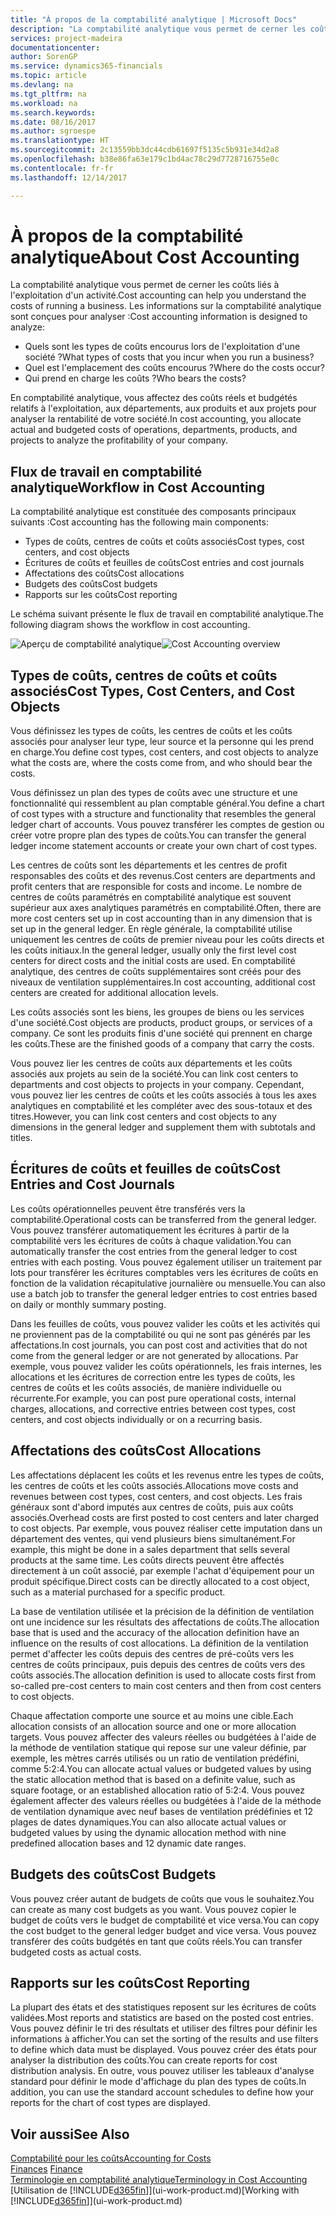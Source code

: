 ```yaml
---
title: "À propos de la comptabilité analytique | Microsoft Docs"
description: "La comptabilité analytique vous permet de cerner les coûts liés à l'exploitation d'un activié."
services: project-madeira
documentationcenter: 
author: SorenGP
ms.service: dynamics365-financials
ms.topic: article
ms.devlang: na
ms.tgt_pltfrm: na
ms.workload: na
ms.search.keywords: 
ms.date: 08/16/2017
ms.author: sgroespe
ms.translationtype: HT
ms.sourcegitcommit: 2c13559bb3dc44cdb61697f5135c5b931e34d2a8
ms.openlocfilehash: b38e86fa63e179c1bd4ac78c29d7728716755e0c
ms.contentlocale: fr-fr
ms.lasthandoff: 12/14/2017

---
```

# <a name="about-cost-accounting"></a><span data-ttu-id="c32af-103">À propos de la comptabilité analytique</span><span class="sxs-lookup"><span data-stu-id="c32af-103">About Cost Accounting</span></span>
<span data-ttu-id="c32af-104">La comptabilité analytique vous permet de cerner les coûts liés à l'exploitation d'un activité.</span><span class="sxs-lookup"><span data-stu-id="c32af-104">Cost accounting can help you understand the costs of running a business.</span></span> <span data-ttu-id="c32af-105">Les informations sur la comptabilité analytique sont conçues pour analyser :</span><span class="sxs-lookup"><span data-stu-id="c32af-105">Cost accounting information is designed to analyze:</span></span>  

-   <span data-ttu-id="c32af-106">Quels sont les types de coûts encourus lors de l'exploitation d'une société ?</span><span class="sxs-lookup"><span data-stu-id="c32af-106">What types of costs that you incur when you run a business?</span></span>  
-   <span data-ttu-id="c32af-107">Quel est l'emplacement des coûts encourus ?</span><span class="sxs-lookup"><span data-stu-id="c32af-107">Where do the costs occur?</span></span>  
-   <span data-ttu-id="c32af-108">Qui prend en charge les coûts ?</span><span class="sxs-lookup"><span data-stu-id="c32af-108">Who bears the costs?</span></span>  

<span data-ttu-id="c32af-109">En comptabilité analytique, vous affectez des coûts réels et budgétés relatifs à l'exploitation, aux départements, aux produits et aux projets pour analyser la rentabilité de votre société.</span><span class="sxs-lookup"><span data-stu-id="c32af-109">In cost accounting, you allocate actual and budgeted costs of operations, departments, products, and projects to analyze the profitability of your company.</span></span>  

## <a name="workflow-in-cost-accounting"></a><span data-ttu-id="c32af-110">Flux de travail en comptabilité analytique</span><span class="sxs-lookup"><span data-stu-id="c32af-110">Workflow in Cost Accounting</span></span>  
<span data-ttu-id="c32af-111">La comptabilité analytique est constituée des composants principaux suivants :</span><span class="sxs-lookup"><span data-stu-id="c32af-111">Cost accounting has the following main components:</span></span>  

-   <span data-ttu-id="c32af-112">Types de coûts, centres de coûts et coûts associés</span><span class="sxs-lookup"><span data-stu-id="c32af-112">Cost types, cost centers, and cost objects</span></span>  
-   <span data-ttu-id="c32af-113">Écritures de coûts et feuilles de coûts</span><span class="sxs-lookup"><span data-stu-id="c32af-113">Cost entries and cost journals</span></span>  
-   <span data-ttu-id="c32af-114">Affectations des coûts</span><span class="sxs-lookup"><span data-stu-id="c32af-114">Cost allocations</span></span>  
-   <span data-ttu-id="c32af-115">Budgets des coûts</span><span class="sxs-lookup"><span data-stu-id="c32af-115">Cost budgets</span></span>
-   <span data-ttu-id="c32af-116">Rapports sur les coûts</span><span class="sxs-lookup"><span data-stu-id="c32af-116">Cost reporting</span></span>  

<span data-ttu-id="c32af-117">Le schéma suivant présente le flux de travail en comptabilité analytique.</span><span class="sxs-lookup"><span data-stu-id="c32af-117">The following diagram shows the workflow in cost accounting.</span></span>  

<span data-ttu-id="c32af-118">![Aperçu de comptabilité analytique](media/costaccountingoverview.png "CostAccountingOverview")</span><span class="sxs-lookup"><span data-stu-id="c32af-118">![Cost Accounting overview](media/costaccountingoverview.png "CostAccountingOverview")</span></span>  

## <a name="cost-types-cost-centers-and-cost-objects"></a><span data-ttu-id="c32af-119">Types de coûts, centres de coûts et coûts associés</span><span class="sxs-lookup"><span data-stu-id="c32af-119">Cost Types, Cost Centers, and Cost Objects</span></span>  
<span data-ttu-id="c32af-120">Vous définissez les types de coûts, les centres de coûts et les coûts associés pour analyser leur type, leur source et la personne qui les prend en charge.</span><span class="sxs-lookup"><span data-stu-id="c32af-120">You define cost types, cost centers, and cost objects to analyze what the costs are, where the costs come from, and who should bear the costs.</span></span>  

<span data-ttu-id="c32af-121">Vous définissez un plan des types de coûts avec une structure et une fonctionnalité qui ressemblent au plan comptable général.</span><span class="sxs-lookup"><span data-stu-id="c32af-121">You define a chart of cost types with a structure and functionality that resembles the general ledger chart of accounts.</span></span> <span data-ttu-id="c32af-122">Vous pouvez transférer les comptes de gestion ou créer votre propre plan des types de coûts.</span><span class="sxs-lookup"><span data-stu-id="c32af-122">You can transfer the general ledger income statement accounts or create your own chart of cost types.</span></span>  

<span data-ttu-id="c32af-123">Les centres de coûts sont les départements et les centres de profit responsables des coûts et des revenus.</span><span class="sxs-lookup"><span data-stu-id="c32af-123">Cost centers are departments and profit centers that are responsible for costs and income.</span></span> <span data-ttu-id="c32af-124">Le nombre de centres de coûts paramétrés en comptabilité analytique est souvent supérieur aux axes analytiques paramétrés en comptabilité.</span><span class="sxs-lookup"><span data-stu-id="c32af-124">Often, there are more cost centers set up in cost accounting than in any dimension that is set up in the general ledger.</span></span> <span data-ttu-id="c32af-125">En règle générale, la comptabilité utilise uniquement les centres de coûts de premier niveau pour les coûts directs et les coûts initiaux.</span><span class="sxs-lookup"><span data-stu-id="c32af-125">In the general ledger, usually only the first level cost centers for direct costs and the initial costs are used.</span></span> <span data-ttu-id="c32af-126">En comptabilité analytique, des centres de coûts supplémentaires sont créés pour des niveaux de ventilation supplémentaires.</span><span class="sxs-lookup"><span data-stu-id="c32af-126">In cost accounting, additional cost centers are created for additional allocation levels.</span></span>  

<span data-ttu-id="c32af-127">Les coûts associés sont les biens, les groupes de biens ou les services d'une société.</span><span class="sxs-lookup"><span data-stu-id="c32af-127">Cost objects are products, product groups, or services of a company.</span></span> <span data-ttu-id="c32af-128">Ce sont les produits finis d'une société qui prennent en charge les coûts.</span><span class="sxs-lookup"><span data-stu-id="c32af-128">These are the finished goods of a company that carry the costs.</span></span>  

<span data-ttu-id="c32af-129">Vous pouvez lier les centres de coûts aux départements et les coûts associés aux projets au sein de la société.</span><span class="sxs-lookup"><span data-stu-id="c32af-129">You can link cost centers to departments and cost objects to projects in your company.</span></span> <span data-ttu-id="c32af-130">Cependant, vous pouvez lier les centres de coûts et les coûts associés à tous les axes analytiques en comptabilité et les compléter avec des sous-totaux et des titres.</span><span class="sxs-lookup"><span data-stu-id="c32af-130">However, you can link cost centers and cost objects to any dimensions in the general ledger and supplement them with subtotals and titles.</span></span>  

## <a name="cost-entries-and-cost-journals"></a><span data-ttu-id="c32af-131">Écritures de coûts et feuilles de coûts</span><span class="sxs-lookup"><span data-stu-id="c32af-131">Cost Entries and Cost Journals</span></span>  
<span data-ttu-id="c32af-132">Les coûts opérationnelles peuvent être transférés vers la comptabilité.</span><span class="sxs-lookup"><span data-stu-id="c32af-132">Operational costs can be transferred from the general ledger.</span></span> <span data-ttu-id="c32af-133">Vous pouvez transférer automatiquement les écritures à partir de la comptabilité vers les écritures de coûts à chaque validation.</span><span class="sxs-lookup"><span data-stu-id="c32af-133">You can automatically transfer the cost entries from the general ledger to cost entries with each posting.</span></span> <span data-ttu-id="c32af-134">Vous pouvez également utiliser un traitement par lots pour transférer les écritures comptables vers les écritures de coûts en fonction de la validation récapitulative journalière ou mensuelle.</span><span class="sxs-lookup"><span data-stu-id="c32af-134">You can also use a batch job to transfer the general ledger entries to cost entries based on daily or monthly summary posting.</span></span>  

<span data-ttu-id="c32af-135">Dans les feuilles de coûts, vous pouvez valider les coûts et les activités qui ne proviennent pas de la comptabilité ou qui ne sont pas générés par les affectations.</span><span class="sxs-lookup"><span data-stu-id="c32af-135">In cost journals, you can post cost and activities that do not come from the general ledger or are not generated by allocations.</span></span> <span data-ttu-id="c32af-136">Par exemple, vous pouvez valider les coûts opérationnels, les frais internes, les allocations et les écritures de correction entre les types de coûts, les centres de coûts et les coûts associés, de manière individuelle ou récurrente.</span><span class="sxs-lookup"><span data-stu-id="c32af-136">For example, you can post pure operational costs, internal charges, allocations, and corrective entries between cost types, cost centers, and cost objects individually or on a recurring basis.</span></span>  

## <a name="cost-allocations"></a><span data-ttu-id="c32af-137">Affectations des coûts</span><span class="sxs-lookup"><span data-stu-id="c32af-137">Cost Allocations</span></span>  
<span data-ttu-id="c32af-138">Les affectations déplacent les coûts et les revenus entre les types de coûts, les centres de coûts et les coûts associés.</span><span class="sxs-lookup"><span data-stu-id="c32af-138">Allocations move costs and revenues between cost types, cost centers, and cost objects.</span></span> <span data-ttu-id="c32af-139">Les frais généraux sont d'abord imputés aux centres de coûts, puis aux coûts associés.</span><span class="sxs-lookup"><span data-stu-id="c32af-139">Overhead costs are first posted to cost centers and later charged to cost objects.</span></span> <span data-ttu-id="c32af-140">Par exemple, vous pouvez réaliser cette imputation dans un département des ventes, qui vend plusieurs biens simultanément.</span><span class="sxs-lookup"><span data-stu-id="c32af-140">For example, this might be done in a sales department that sells several products at the same time.</span></span> <span data-ttu-id="c32af-141">Les coûts directs peuvent être affectés directement à un coût associé, par exemple l'achat d'équipement pour un produit spécifique.</span><span class="sxs-lookup"><span data-stu-id="c32af-141">Direct costs can be directly allocated to a cost object, such as a material purchased for a specific product.</span></span>  

<span data-ttu-id="c32af-142">La base de ventilation utilisée et la précision de la définition de ventilation ont une incidence sur les résultats des affectations de coûts.</span><span class="sxs-lookup"><span data-stu-id="c32af-142">The allocation base that is used and the accuracy of the allocation definition have an influence on the results of cost allocations.</span></span> <span data-ttu-id="c32af-143">La définition de la ventilation permet d'affecter les coûts depuis des centres de pré-coûts vers les centres de coûts principaux, puis depuis des centres de coûts vers des coûts associés.</span><span class="sxs-lookup"><span data-stu-id="c32af-143">The allocation definition is used to allocate costs first from so-called pre-cost centers to main cost centers and then from cost centers to cost objects.</span></span>  

<span data-ttu-id="c32af-144">Chaque affectation comporte une source et au moins une cible.</span><span class="sxs-lookup"><span data-stu-id="c32af-144">Each allocation consists of an allocation source and one or more allocation targets.</span></span> <span data-ttu-id="c32af-145">Vous pouvez affecter des valeurs réelles ou budgétées à l'aide de la méthode de ventilation statique qui repose sur une valeur définie, par exemple, les mètres carrés utilisés ou un ratio de ventilation prédéfini, comme 5:2:4.</span><span class="sxs-lookup"><span data-stu-id="c32af-145">You can allocate actual values or budgeted values by using the static allocation method that is based on a definite value, such as square footage, or an established allocation ratio of 5:2:4.</span></span> <span data-ttu-id="c32af-146">Vous pouvez également affecter des valeurs réelles ou budgétées à l'aide de la méthode de ventilation dynamique avec neuf bases de ventilation prédéfinies et 12 plages de dates dynamiques.</span><span class="sxs-lookup"><span data-stu-id="c32af-146">You can also allocate actual values or budgeted values by using the dynamic allocation method with nine predefined allocation bases and 12 dynamic date ranges.</span></span>  

## <a name="cost-budgets"></a><span data-ttu-id="c32af-147">Budgets des coûts</span><span class="sxs-lookup"><span data-stu-id="c32af-147">Cost Budgets</span></span>  
<span data-ttu-id="c32af-148">Vous pouvez créer autant de budgets de coûts que vous le souhaitez.</span><span class="sxs-lookup"><span data-stu-id="c32af-148">You can create as many cost budgets as you want.</span></span> <span data-ttu-id="c32af-149">Vous pouvez copier le budget de coûts vers le budget de comptabilité et vice versa.</span><span class="sxs-lookup"><span data-stu-id="c32af-149">You can copy the cost budget to the general ledger budget and vice versa.</span></span> <span data-ttu-id="c32af-150">Vous pouvez transférer des coûts budgétés en tant que coûts réels.</span><span class="sxs-lookup"><span data-stu-id="c32af-150">You can transfer budgeted costs as actual costs.</span></span>  

## <a name="cost-reporting"></a><span data-ttu-id="c32af-151">Rapports sur les coûts</span><span class="sxs-lookup"><span data-stu-id="c32af-151">Cost Reporting</span></span>  
<span data-ttu-id="c32af-152">La plupart des états et des statistiques reposent sur les écritures de coûts validées.</span><span class="sxs-lookup"><span data-stu-id="c32af-152">Most reports and statistics are based on the posted cost entries.</span></span> <span data-ttu-id="c32af-153">Vous pouvez définir le tri des résultats et utiliser des filtres pour définir les informations à afficher.</span><span class="sxs-lookup"><span data-stu-id="c32af-153">You can set the sorting of the results and use filters to define which data must be displayed.</span></span> <span data-ttu-id="c32af-154">Vous pouvez créer des états pour analyser la distribution des coûts.</span><span class="sxs-lookup"><span data-stu-id="c32af-154">You can create reports for cost distribution analysis.</span></span> <span data-ttu-id="c32af-155">En outre, vous pouvez utiliser les tableaux d'analyse standard pour définir le mode d'affichage du plan des types de coûts.</span><span class="sxs-lookup"><span data-stu-id="c32af-155">In addition, you can use the standard account schedules to define how your reports for the chart of cost types are displayed.</span></span>  

## <a name="see-also"></a><span data-ttu-id="c32af-156">Voir aussi</span><span class="sxs-lookup"><span data-stu-id="c32af-156">See Also</span></span>  
 [<span data-ttu-id="c32af-157">Comptabilité pour les coûts</span><span class="sxs-lookup"><span data-stu-id="c32af-157">Accounting for Costs</span></span>](finance-manage-cost-accounting.md)  
 <span data-ttu-id="c32af-158">[Finances](finance.md) </span><span class="sxs-lookup"><span data-stu-id="c32af-158">[Finance](finance.md) </span></span>  
 [<span data-ttu-id="c32af-159">Terminologie en comptabilité analytique</span><span class="sxs-lookup"><span data-stu-id="c32af-159">Terminology in Cost Accounting</span></span>](finance-terminology-in-cost-accounting.md)  
 <span data-ttu-id="c32af-160">[Utilisation de [!INCLUDE[d365fin](includes/d365fin_md.md)]](ui-work-product.md)</span><span class="sxs-lookup"><span data-stu-id="c32af-160">[Working with [!INCLUDE[d365fin](includes/d365fin_md.md)]](ui-work-product.md)</span></span>


